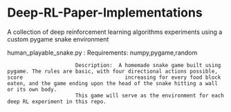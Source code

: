 # Deep-RL-Paper-Implementations
A collection of deep reinforcement learning algorithms experiments using a custom pygame snake environment 

human_playable_snake.py : Requirements: numpy,pygame,random
                          
                          Description:  A homemade snake game built using pygame. The rules are basic, with four directional actions possible,  score                                 increasing for every food block eaten, and the game ending upon the head of the snake hitting a wall or its own body. 
                          This game will serve as the environment for each deep RL experiment in this repo. 
                          
